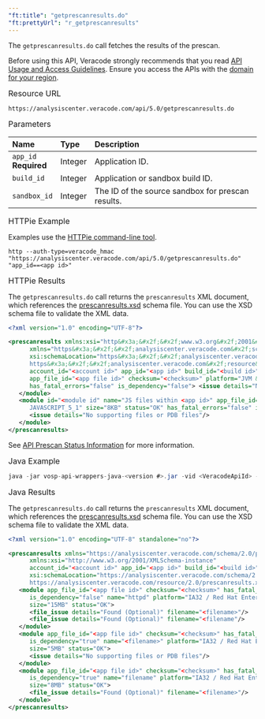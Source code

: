 ```yaml
---
"ft:title": "getprescanresults.do"
"ft:prettyUrl": "r_getprescanresults"
---
```

The `getprescanresults.do` call fetches the results of the prescan.

Before using this API, Veracode strongly recommends that you read [API Usage and Access Guidelines](https://docs.veracode.com/r/c_API_usage_guidelines). Ensure you access the APIs with the [domain for your region](https://docs.veracode.com/r/Region_Domains_for_Veracode_APIs).

<p><span style="font-size: medium;">Resource URL</span></p>

`https://analysiscenter.veracode.com/api/5.0/getprescanresults.do`

<p><span style="font-size: medium;">Parameters</span></p>

|Name|Type|Description|
|:---|:---|:----------|
|`app_id`<br>**Required**|Integer|Application ID.|
|`build_id`|Integer|Application or sandbox build ID.|
|`sandbox_id`|Integer|The ID of the source sandbox for prescan results.|

<p><span style="font-size: medium;">HTTPie Example</span></p>

Examples use the [HTTPie command-line tool](https://docs.veracode.com/r/c_httpie_tool).

```shell
http --auth-type=veracode_hmac "https://analysiscenter.veracode.com/api/5.0/getprescanresults.do" "app_id==<app id>"
```

<p><span style="font-size: medium;">HTTPie Results</span></p>

The `getprescanresults.do` call returns the `prescanresults` XML document, which references the [prescanresults.xsd](https://analysiscenter.veracode.com/resource/2.0/prescanresults.xsd) schema file. You can use the XSD schema file to validate the XML data.

```xml
<?xml version="1.0" encoding="UTF-8"?>

<prescanresults xmlns:xsi="http&#x3a;&#x2f;&#x2f;www.w3.org&#x2f;2001&#x2f;XMLSchema-instance" 
      xmlns="https&#x3a;&#x2f;&#x2f;analysiscenter.veracode.com&#x2f;schema&#x2f;2.0&#x2f;prescanresults" 
      xsi:schemaLocation="https&#x3a;&#x2f;&#x2f;analysiscenter.veracode.com&#x2f;schema&#x2f;2.0&#x2f;prescanresults 
      https&#x3a;&#x2f;&#x2f;analysiscenter.veracode.com&#x2f;resource&#x2f;2.0&#x2f;prescanresults.xsd" prescanresults_version="1.4" 
      account_id="<account id>" app_id="<app id>" build_id="<build id>"><module id="<module id>" name="<app name>" 
      app_file_id="<app file id>" checksum="<checksum>" platform="JVM &#x2f; Java J2SE 8 &#x2f; JAVAC_8" size="0KB" status="OK" 
      has_fatal_errors="false" is_dependency="false"> <issue details="No supporting files or PDB files"/>
   </module>
   <module id="<module id" name="JS files within <app id>" app_file_id="<app file id>" platform="JAVASCRIPT &#x2f; JavaScript &#x2f; 
      JAVASCRIPT_5_1" size="8KB" status="OK" has_fatal_errors="false" is_dependency="false">
      <issue details="No supporting files or PDB files"/>
   </module>
</prescanresults>
```

See [API Prescan Status Information](22_xml_api_prescan_status.md) for more information.

<p><span style="font-size: medium;">Java Example</span></p>

```java
java -jar vosp-api-wrappers-java-<version #>.jar -vid <VeracodeApiId> -vkey <VeracodeApiKey> -action getprescanresults -appid <app id>
```

<p><span style="font-size: medium;">Java Results</span></p>

The `getprescanresults.do` call returns the `prescanresults` XML document, which references the [prescanresults.xsd](https://analysiscenter.veracode.com/resource/2.0/prescanresults.xsd) schema file. You can use the XSD schema file to validate the XML data.

```xml
<?xml version="1.0" encoding="UTF-8" standalone="no"?>

<prescanresults xmlns="https://analysiscenter.veracode.com/schema/2.0/prescanresults" 
      xmlns:xsi="http://www.w3.org/2001/XMLSchema-instance" 
      account_id="<account id>" app_id="<app id>" build_id="<build id>" prescanresults_version="1.4" 
      xsi:schemaLocation="https://analysiscenter.veracode.com/schema/2.0/prescanresults 
      https://analysiscenter.veracode.com/resource/2.0/prescanresults.xsd">
   <module app_file_id="<app file id>" checksum="<checksum>" has_fatal_errors="false" id="1035970068" 
      is_dependency="false" name="httpd" platform="IA32 / Red Hat Enterprise Linux v4 (IA32) / GCC_Linux_IA32_3_4_6" 
      size="15MB" status="OK">
      <file_issue details="Found (Optional)" filename="<filename>"/>
      <file_issue details="Found (Optional)" filename="<filename"/>
   </module>
   <module app_file_id="<app file id>" checksum="<checksum>" has_fatal_errors="false" id="1035970069" 
      is_dependency="true" name="<filename>" platform="IA32 / Red Hat Enterprise Linux v4 (IA32) / GCC_Linux_IA32_3_4_6" 
      size="5MB" status="OK">
      <issue details="No supporting files or PDB files"/>
   </module>
   <module app_file_id="<app file id>" checksum="<checksum>" has_fatal_errors="false" id="1035970070" 
      is_dependency="true" name="filename" platform="IA32 / Red Hat Enterprise Linux v4 (IA32) / GCC_Linux_IA32_3_4_6" 
      size="8MB" status="OK">
      <file_issue details="Found (Optional)" filename="<filename>"/>
   </module>
</prescanresults>
```

